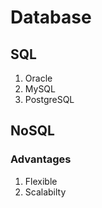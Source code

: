 # Database
## SQL
1. Oracle
2. MySQL
3. PostgreSQL
## NoSQL

### Advantages
1. Flexible
2. Scalabilty
